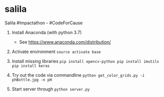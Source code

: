 # salila
Salila #Impactathon - #CodeForCause

1. Install Anaconda (with python 3.7)
   * See https://www.anaconda.com/distribution/

2. Activate environment
   `source activate base`

3. Install missing libraries
   `pip install opencv-python
    pip install imutils
    pip install keras`


4. Try out the code via commandline
   `python get_color_grids.py -i phBottle.jpg -n pH`

5. Start server through
   `python server.py`
